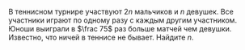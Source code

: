 В теннисном турнире участвуют $2n$  мальчиков и $n$ девушек. Все участники играют по одному разу с каждым другим участником. Юноши выиграли в $\frac 75$ раз больше матчей чем девушки. Известно, что ничей в теннисе не бывает. Найдите $n$.